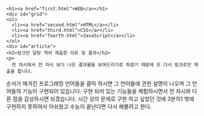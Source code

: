 <!DOCTYPE html>
<html lang="en">
  <head>
    <title>Web</title>
    <style>
      h1{
        font-size: 50px;
        text-align: center;
        border-bottom: 1px solid black;
        margin: 0;
        padding: 20px;
      }
      ol{
        border-right: 1px solid black;
        width: 100px;
        margin: 0;
        padding: 20px;
      }
      body{
        margin: 0;
       }
       #active {
         color: red;
       }
       .saw{
         color: darkgray;
       }
       a{
       color: black;
        text-emphasis: none;
       }
       h1{
         font-size: 50px;
         text-align: center;
         border-bottom: 1px solid black;
         margin: 0;
         padding: 20px;
       }
       #grid{
        display: grid;
        grid-template-columns: 150px 1fr;
      }
      #grid ol{
        padding-left:33px;
      }
      #grid #article{
        padding-left:25px;
      }
    </style>
    <meta charset="utf-8" />
  </head>
  <body>

    <h1><a href="first.html">WEB</a></h1>
    <div id="grid">
    <ol>
      <li><a href="second.html">HTML</a></li>
      <li><a href="third.html">CSS</a></li>
      <li><a href="fourth.html">JavaScript</a></li>
    </ol>
    <div id="article">
    <h2>링크만 달랑 적어 제출한 이유 및 결과</h2>
    <p>
      전 차시에서 전 차시 보다 나은 결과물을 보여드리기로 하였기 때문에 또 다시 링크로만 제출을 합니다.
순서가 매겨진 프로그래밍 언어들을 클릭 하시면 그 언어들에 관한 설명이 나오며 그 언어들의 기능이 구현되어 있습니다.
구현 되어 있는 기능들을 체험하시면서 전 차시와 다른 점을 감상하시면 되겠습니다. 시간 상의 문제로 구현 하고 싶었던 것에 3분의1 밖에 구현하지 못하여서 아쉬웠고 수능이 끝난다면 다시 해볼려고 한다. 
    </p>
  </div>
</div>
  </body>
  </html>
